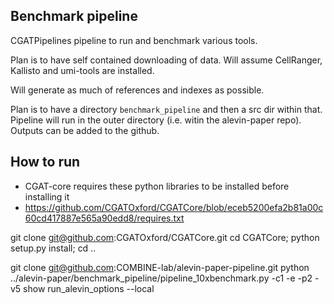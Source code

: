 Benchmark pipeline
------------------

CGATPipelines pipeline to run and benchmark various tools.

Plan is to have self contained downloading of data.
Will assume CellRanger, Kallisto and umi-tools are installed.

Will generate as much of references and indexes as possible.

Plan is to have a directory `benchmark_pipeline` and then a src dir within that.
Pipeline will run in the outer directory (i.e. witin the alevin-paper repo). Outputs
can be added to the github.


How to run
------
* CGAT-core requires these python libraries to be installed before installing it
* https://github.com/CGATOxford/CGATCore/blob/eceb5200efa2b81a00c60cd417887e565a90edd8/requires.txt

git clone git@github.com:CGATOxford/CGATCore.git
cd CGATCore; python setup.py install; cd ..

git clone git@github.com:COMBINE-lab/alevin-paper-pipeline.git
python ../alevin-paper/benchmark_pipeline/pipeline_10xbenchmark.py -c1 -e -p2 -v5 show run_alevin_options --local
